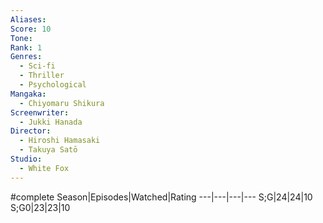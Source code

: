 ```yaml
---
Aliases:
Score: 10
Tone: 
Rank: 1
Genres:
  - Sci-fi
  - Thriller
  - Psychological
Mangaka:
  - Chiyomaru Shikura
Screenwriter:
  - Jukki Hanada
Director:
  - Hiroshi Hamasaki
  - Takuya Satō
Studio:
  - White Fox
---
```

#complete
Season|Episodes|Watched|Rating
---|---|---|---
S;G|24|24|10
S;G0|23|23|10

